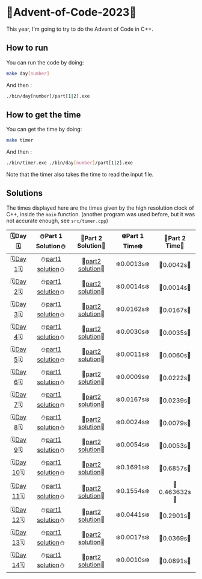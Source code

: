 # 🎄Advent-of-Code-2023🎄

This year, I'm going to try to do the Advent of Code in C++.

## How to run

You can run the code by doing:

```bash
make day[number]
```

And then :

```bash
./bin/day[number]/part[1|2].exe
```

## How to get the time

You can get the time by doing:

```bash
make timer
```

And then :

```bash
./bin/timer.exe ./bin/day[number]/part[1|2].exe
```

Note that the timer also takes the time to read the input file.

## Solutions

The times displayed here are the times given by the high resolution clock of C++, inside the `main` function. (another program was used before, but it was not accurate enough, see `src/timer.cpp`)

|                     🗓️Day🗓️                      |            ⛄Part 1 Solution⛄             |            🎁Part 2 Solution🎁             | ❄️Part 1 Time❄️ | 🎄Part 2 Time🎄 |
| :----------------------------------------------: | :----------------------------------------: | :----------------------------------------: | :-------------: | :-------------: |
| 🗓️[Day 1](https://adventofcode.com/2023/day/1)🗓️ | ⛄[part1 solution](./src/day1/part1.cpp)⛄ | 🎁[part2 solution](./src/day1/part2.cpp)🎁 |   ❄️0.0013s❄️    |   🎄0.0042s🎄    |
| 🗓️[Day 2](https://adventofcode.com/2023/day/2)🗓️ | ⛄[part1 solution](./src/day2/part1.cpp)⛄ | 🎁[part2 solution](./src/day2/part2.cpp)🎁 |   ❄️0.0014s❄️    |   🎄0.0014s🎄    |
| 🗓️[Day 3](https://adventofcode.com/2023/day/3)🗓️ | ⛄[part1 solution](./src/day3/part1.cpp)⛄ | 🎁[part2 solution](./src/day3/part2.cpp)🎁 |   ❄️0.0162s❄️    |   🎄0.0167s🎄    |
| 🗓️[Day 4](https://adventofcode.com/2023/day/4)🗓️ | ⛄[part1 solution](./src/day4/part1.cpp)⛄ | 🎁[part2 solution](./src/day4/part2.cpp)🎁 |   ❄️0.0030s❄️    |   🎄0.0035s🎄    |
| 🗓️[Day 5](https://adventofcode.com/2023/day/5)🗓️ | ⛄[part1 solution](./src/day5/part1.cpp)⛄ | 🎁[part2 solution](./src/day5/part2.cpp)🎁 |   ❄️0.0011s❄️    |   🎄0.0060s🎄    |
| 🗓️[Day 6](https://adventofcode.com/2023/day/6)🗓️ | ⛄[part1 solution](./src/day6/part1.cpp)⛄ | 🎁[part2 solution](./src/day6/part2.cpp)🎁 |   ❄️0.0009s❄️    |   🎄0.0222s🎄    |
| 🗓️[Day 7](https://adventofcode.com/2023/day/7)🗓️ | ⛄[part1 solution](./src/day7/part1.cpp)⛄ | 🎁[part2 solution](./src/day7/part2.cpp)🎁 |   ❄️0.0167s❄️    |   🎄0.0239s🎄    |
| 🗓️[Day 8](https://adventofcode.com/2023/day/8)🗓️ | ⛄[part1 solution](./src/day8/part1.cpp)⛄ | 🎁[part2 solution](./src/day8/part2.cpp)🎁 |   ❄️0.0024s❄️    |   🎄0.0079s🎄    |
| 🗓️[Day 9](https://adventofcode.com/2023/day/9)🗓️ | ⛄[part1 solution](./src/day9/part1.cpp)⛄ | 🎁[part2 solution](./src/day9/part2.cpp)🎁 |   ❄️0.0054s❄️    |   🎄0.0053s🎄    |
| 🗓️[Day 10](https://adventofcode.com/2023/day/10)🗓️ | ⛄[part1 solution](./src/day10/part1.cpp)⛄ | 🎁[part2 solution](./src/day10/part2.cpp)🎁 |   ❄️0.1691s❄️    |   🎄0.6857s🎄    |
| 🗓️[Day 11](https://adventofcode.com/2023/day/11)🗓️ | ⛄[part1 solution](./src/day11/part1.cpp)⛄ | 🎁[part2 solution](./src/day11/part2.cpp)🎁 |   ❄️0.1554s❄️    |   🎄0.463632s🎄    |
| 🗓️[Day 12](https://adventofcode.com/2023/day/12)🗓️ | ⛄[part1 solution](./src/day12/part1.cpp)⛄ | 🎁[part2 solution](./src/day12/part2.cpp)🎁 |   ❄️0.0441s❄️    |   🎄0.2901s🎄    |
| 🗓️[Day 13](https://adventofcode.com/2023/day/13)🗓️ | ⛄[part1 solution](./src/day13/part1.cpp)⛄ | 🎁[part2 solution](./src/day13/part2.cpp)🎁 |   ❄️0.0017s❄️    |   🎄0.0369s🎄    |
| 🗓️[Day 14](https://adventofcode.com/2023/day/14)🗓️ | ⛄[part1 solution](./src/day14/part1.cpp)⛄ | 🎁[part2 solution](./src/day14/part2.cpp)🎁 |   ❄️0.0010s❄️    |   🎄0.0891s🎄    |
